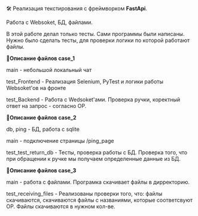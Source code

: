 🛠 Реализация текстирования с фреймворком **FastApi**.

Работа с Websoket, БД, файлами.

В этой работе делал только тесты. Сами программы были написаны. Нужно было сделать тесты, для проверки логики по которой работают файлы. 


🧰**Описание файлов case_1**

main - небольшой локальный чат

test_Frontend - Реализация Selenium, PyTest и логики работы Websoket'ов на фронте

test_Backend - Работа с Wedsoket'ами. Проверка ручки, коректный ответ на запрос - согласно ОР.


🧰**Описание файлов case_2**

db, ping - БД, работа с sqlite

main - подключение страницы /ping_page

test_test_return_db - Тесты, проверка работы с БД. Проверка того, что при обращении к ручке мы получаем определенные данные из БД.


🧰**Описание файлов case_3**

main - работа с файлами. Програмка скачивает файлы в дирректорию. 

test_receiving_files - Реализованы проверки того, что: файлы скачиваются, скачиваются файлы с названиями, которые соответсвуют ОР. 
Файлы скачиваются в нужном кол-ве. 
